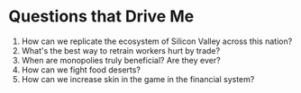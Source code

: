 # Questions that Drive Me

1) How can we replicate the ecosystem of Silicon Valley across this nation?
2) What's the best way to retrain workers hurt by trade?
3) When are monopolies truly beneficial? Are they ever?
4) How can we fight food deserts?  
5) How can we increase skin in the game in the financial system?
